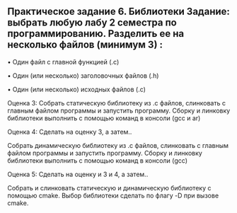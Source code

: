 Практическое задание 6. Библиотеки
Задание: выбрать любую лабу 2 семестра по программированию. Разделить ее на несколько файлов (минимум 3)  :
---
• Один файл с главной функцией (.c)

• Один (или несколько) заголовочных файлов (.h)

• Один (или несколько) исходных файлов (.c)

Оценка 3:
Собрать статическую библиотеку из .c файлов, слинковать с главным файлом программы и запустить программу. Сборку и линковку библиотеки выполнить с помощью команд в консоли (gcc и ar)

Оценка 4:
Сделать на оценку 3, а затем..

Собрать динамическую библиотеку из .c файлов, слинковать с главным файлом программы и запустить программу. Сборку и линковку библиотеки выполнить с помощью команд в консоли (gcc)

Оценка 5:
Сделать на оценку и 3 и 4, а затем..

Собрать и слинковать статическую и динамическую библиотеку с помощью cmake. Выбор библиотеки сделать по флагу -D при вызове cmake.
